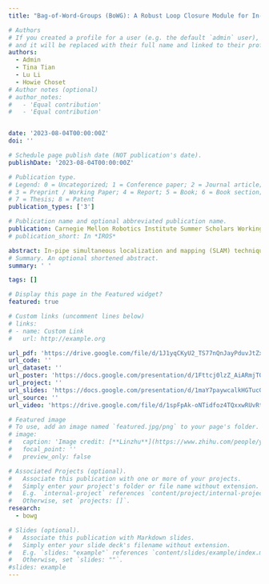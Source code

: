 ```yaml
---
title: "Bag-of-Word-Groups (BoWG): A Robust Loop Closure Module for In-pipe Visual-Laser-Inertial SLAM"

# Authors
# If you created a profile for a user (e.g. the default `admin` user), write the username (folder name) here
# and it will be replaced with their full name and linked to their profile.
authors:
  - Admin
  - Tina Tian
  - Lu Li
  - Howie Choset
# Author notes (optional)
# author_notes:
#   - 'Equal contribution'
#   - 'Equal contribution'


date: '2023-08-04T00:00:00Z'
doi: ''

# Schedule page publish date (NOT publication's date).
publishDate: '2023-08-04T00:00:00Z'

# Publication type.
# Legend: 0 = Uncategorized; 1 = Conference paper; 2 = Journal article;
# 3 = Preprint / Working Paper; 4 = Report; 5 = Book; 6 = Book section;
# 7 = Thesis; 8 = Patent
publication_types: ['3']

# Publication name and optional abbreviated publication name.
publication: Carnegie Mellon Robotics Institute Summer Scholars Working Papers Journal 2023
# publication_short: In *IROS*

abstract: In-pipe simultaneous localization and mapping (SLAM) techniques with photorealistic RGB-D reconstruction capability have the potential to enhance human labor to inspect pipe conditions and localize anomalies, thereby preventing hazardous leaks and explosions. Loop closure detection is vital in the process of SLAM, as it helps reduce the accumulative drift of the robot’s estimated odometry and generate a globally consistent map. However, in confined-space environments such as narrow pipes, conventional loop closure methods suffer perceptual aliasing due to feature scarcity and textural repetitiveness. In this research, we aim to develop a robust loop closure module in confined-space environments on top of our prior confined-space dense RGB-D SLAM method, visual-laser-inertial (VLI) SLAM. Specifically, we define the concept of word group based on spatial proximity and positions of features and propose to build and maintain a novel loop closure detection module called Bag-of-Word-Groups (BoWG) online, which provides context-specific feature representation. Besides, we utilize Gaussian pyramids to implement Multi-scale Good Features To Track (MS-GFTT) to detect richer features at various scales for word group analysis. Our method does not require any extra sensor other than a monocular visual camera and can be easily integrated into existing Bag-of-Words (BoW) methods. To validate the proposed method, we conduct real-world experiments in a narrow, feature-sparse pipeline with loops. Experiment results show that our method is robust and can achieve high precision while maintaining acceptable recall when the perceptual aliasing problem is serious. In addition, the proposed method has the potential to be applied to environments other than narrow pipes.
# Summary. An optional shortened abstract.
summary: ' '

tags: []

# Display this page in the Featured widget?
featured: true

# Custom links (uncomment lines below)
# links:
# - name: Custom Link
#   url: http://example.org

url_pdf: 'https://drive.google.com/file/d/1J1yqCKyU2_TS77nQnJayPduvJtZxuFb5/view'
url_code: ''
url_dataset: ''
url_poster: 'https://docs.google.com/presentation/d/1Fttcj0lzZ_AiARmjTG51l_Mxh_Jk9hSI/edit?usp=sharing&ouid=110083063639360259216&rtpof=true&sd=true'
url_project: ''
url_slides: 'https://docs.google.com/presentation/d/1maY7paywcalkHGTucG-XSmBUghmM3jYc/edit?usp=sharing&ouid=110083063639360259216&rtpof=true&sd=true'
url_source: ''
url_video: 'https://drive.google.com/file/d/1spFpAk-oNTidfoz4TQxxwRUvRthoZibf/view?usp=sharing'

# Featured image
# To use, add an image named `featured.jpg/png` to your page's folder.
# image:
#   caption: 'Image credit: [**Linzhu**](https://www.zhihu.com/people/yuexiaozhu)'
#   focal_point: ''
#   preview_only: false

# Associated Projects (optional).
#   Associate this publication with one or more of your projects.
#   Simply enter your project's folder or file name without extension.
#   E.g. `internal-project` references `content/project/internal-project/index.md`.
#   Otherwise, set `projects: []`.
research:
  - bowg

# Slides (optional).
#   Associate this publication with Markdown slides.
#   Simply enter your slide deck's filename without extension.
#   E.g. `slides: "example"` references `content/slides/example/index.md`.
#   Otherwise, set `slides: ""`.
#slides: example
---
```

